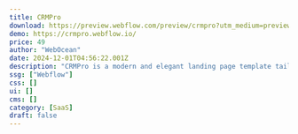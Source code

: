 ```yaml
---
title: CRMPro
download: https://preview.webflow.com/preview/crmpro?utm_medium=preview_link&utm_source=designer&utm_content=crmpro&preview=fbf6d341260f22f5cf997559682ab90a&workflow=preview
demo: https://crmpro.webflow.io/
price: 49
author: "WebOcean"
date: 2024-12-01T04:56:22.001Z
description: "CRMPro is a modern and elegant landing page template tailored for SaaS CRM solutions. Featuring a sleek theme and a rich color palette, it incorporates dynamic animations to elevate your SaaS CRM presentation."
ssg: ["Webflow"]
css: []
ui: []
cms: []
category: [SaaS]
draft: false
---
```

